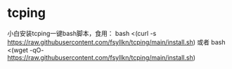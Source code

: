 # tcping
小白安装tcping一键bash脚本，食用：
bash <(curl -s https://raw.githubusercontent.com/fsyllkn/tcping/main/install.sh)
或者
bash <(wget -qO- https://raw.githubusercontent.com/fsyllkn/tcping/main/install.sh)

